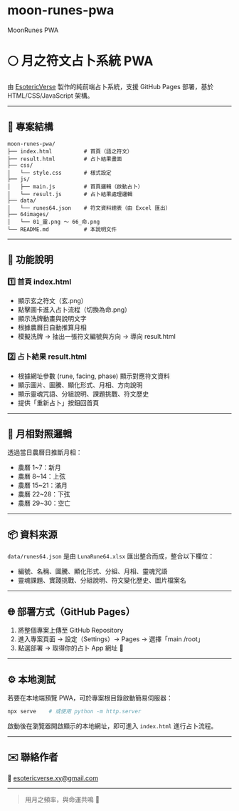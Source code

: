 # moon-runes-pwa
MoonRunes PWA

# 🌕 月之符文占卜系統 PWA

由 [EsotericVerse](mailto:esotericverse.xy@gmail.com) 製作的純前端占卜系統，支援 GitHub Pages 部署，基於 HTML/CSS/JavaScript 架構。

---

## 📁 專案結構

```
moon-runes-pwa/
├── index.html          # 首頁（語之符文）
├── result.html         # 占卜結果畫面
├── css/
│   └── style.css       # 樣式設定
├── js/
│   ├── main.js         # 首頁邏輯（啟動占卜）
│   └── result.js       # 占卜結果處理邏輯
├── data/
│   └── runes64.json    # 符文資料總表（由 Excel 匯出）
├── 64images/
│   └── 01_靈.png ～ 66_命.png
└── README.md           # 本說明文件
```

---

## 🚀 功能說明

### 1️⃣ 首頁 index.html
- 顯示玄之符文（玄.png）
- 點擊圖卡進入占卜流程（切換為命.png）
- 顯示洗牌動畫與說明文字
- 根據農曆日自動推算月相
- 模擬洗牌 → 抽出一張符文編號與方向 → 導向 result.html

### 2️⃣ 占卜結果 result.html
- 根據網址參數 (rune, facing, phase) 顯示對應符文資料
- 顯示圖片、圖騰、顯化形式、月相、方向說明
- 顯示靈魂咒語、分組說明、課題挑戰、符文歷史
- 提供「重新占卜」按鈕回首頁

---

## 🌙 月相對照邏輯

透過當日農曆日推斷月相：
- 農曆 1~7：新月
- 農曆 8~14：上弦
- 農曆 15~21：滿月
- 農曆 22~28：下弦
- 農曆 29~30：空亡

---

## 📦 資料來源

`data/runes64.json` 是由 `LunaRune64.xlsx` 匯出整合而成，整合以下欄位：
- 編號、名稱、圖騰、顯化形式、分組、月相、靈魂咒語
- 靈魂課題、實踐挑戰、分組說明、符文變化歷史、圖片檔案名

---

## 🌐 部署方式（GitHub Pages）

1. 將整個專案上傳至 GitHub Repository
2. 進入專案頁面 → 設定（Settings）→ Pages → 選擇「main /root」
3. 點選部署 → 取得你的占卜 App 網址 🎉

---

## ⚙️ 本地測試

若要在本地端預覽 PWA，可於專案根目錄啟動簡易伺服器：

```bash
npx serve    # 或使用 python -m http.server
```

啟動後在瀏覽器開啟顯示的本地網址，即可進入 `index.html` 進行占卜流程。

---

## ✉️ 聯絡作者

📨 [esotericverse.xy@gmail.com](mailto:esotericverse.xy@gmail.com)

---

> 用月之頻率，與命運共鳴 🌙
